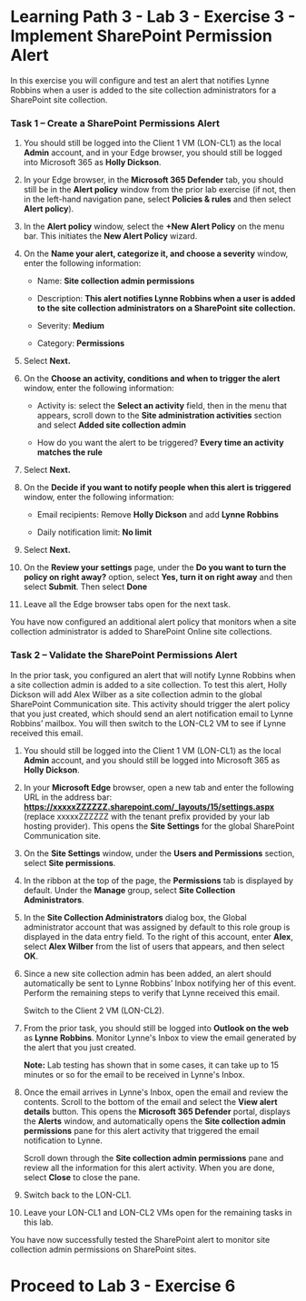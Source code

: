 # Learning Path 3 - Lab 3 - Exercise 3 - Implement SharePoint Permission Alert


In this exercise you will configure and test an alert that notifies Lynne Robbins when a user is added to the site collection administrators for a SharePoint site collection.

### Task 1 – Create a SharePoint Permissions Alert

1. You should still be logged into the Client 1 VM (LON-CL1) as the local **Admin** account, and in your Edge browser, you should still be logged into Microsoft 365 as **Holly Dickson**. 

2. In your Edge browser, in the **Microsoft 365 Defender** tab, you should still be in the **Alert policy** window from the prior lab exercise (if not, then in the left-hand navigation pane, select **Policies & rules** and then select **Alert policy**).

3. In the **Alert policy** window, select the **+New Alert Policy** on the menu bar. This initiates the **New Alert Policy** wizard.

4. On the **Name your alert, categorize it, and choose a severity** window, enter the following information:

	- Name: **Site collection admin permissions**

	- Description: **This alert notifies Lynne Robbins when a user is added to the site collection administrators on a SharePoint site collection.**

	- Severity: **Medium**

	- Category: **Permissions**

5. Select **Next.**

6. On the **Choose an activity, conditions and when to trigger the alert** window, enter the following information:

	- Activity is: select the **Select an activity** field, then in the menu that appears, scroll down to the **Site administration activities** section and select **Added site collection admin**

	- How do you want the alert to be triggered? **Every time an activity matches the rule**

7. Select **Next.**

8. On the **Decide if you want to notify people when this alert is triggered** window, enter the following information:

	- Email recipients: Remove **Holly Dickson** and add **Lynne Robbins**

	- Daily notification limit: **No limit**

9. Select **Next.**

10. On the **Review your settings** page, under the **Do you want to turn the policy on right away?** option, select **Yes, turn it on right away** and then select **Submit**. Then select **Done**

11. Leave all the Edge browser tabs open for the next task.

You have now configured an additional alert policy that monitors when a site collection administrator is added to SharePoint Online site collections.

### Task 2 – Validate the  SharePoint Permissions Alert

In the prior task, you configured an alert that will notify Lynne Robbins when a site collection admin is added to a site collection. To test this alert, Holly Dickson will add Alex Wilber as a site collection admin to the global SharePoint Communication site. This activity should trigger the alert policy that you just created, which should send an alert notification email to Lynne Robbins’ mailbox. You will then switch to the LON-CL2 VM to see if Lynne received this email. 

1. You should still be logged into the Client 1 VM (LON-CL1) as the local **Admin** account, and you should still be logged into Microsoft 365 as **Holly Dickson**. 

2. In your **Microsoft Edge** browser, open a new tab and enter the following URL in the address bar: **https://xxxxxZZZZZZ.sharepoint.com/_layouts/15/settings.aspx** (replace xxxxxZZZZZZ with the tenant prefix provided by your lab hosting provider). This opens the **Site Settings** for the global SharePoint Communication site.

3. On the **Site Settings** window, under the **Users and Permissions** section, select **Site permissions**. 

4. In the ribbon at the top of the page, the **Permissions** tab is displayed by default. Under the **Manage** group, select **Site Collection Administrators**.

5. In the **Site Collection Administrators** dialog box, the Global administrator account that was assigned by default to this role group is displayed in the data entry field. To the right of this account, enter **Alex**, select **Alex Wilber** from the list of users that appears, and then select **OK**. 

6. Since a new site collection admin has been added, an alert should automatically be sent to Lynne Robbins’ Inbox notifying her of this event. Perform the remaining steps to verify that Lynne received this email.

	‎Switch to the Client 2 VM (LON-CL2). 

7. From the prior task, you should still be logged into **Outlook on the web** as **Lynne Robbins**. Monitor Lynne's Inbox to view the email generated by the alert that you just created. <br/>

	**Note:** Lab testing has shown that in some cases, it can take up to 15 minutes or so for the email to be received in Lynne's Inbox. 

8. Once the email arrives in Lynne's Inbox, open the email and review the contents. Scroll to the bottom of the email and select the **View alert details** button. This opens the **Microsoft 365 Defender** portal, displays the **Alerts** window, and automatically opens the **Site collection admin permissions** pane for this alert activity that triggered the email notification to Lynne. <br/>

	Scroll down through the **Site collection admin permissions** pane and review all the information for this alert activity. When you are done, select **Close** to close the pane.

9. Switch back to the LON-CL1.

10. Leave your LON-CL1 and LON-CL2 VMs open for the remaining tasks in this lab.

You have now successfully tested the SharePoint alert to monitor site collection admin permissions on SharePoint sites. 


# Proceed to Lab 3 - Exercise 6
